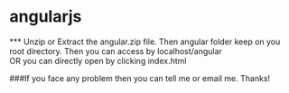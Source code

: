 # angularjs
*** Unzip or Extract the angular.zip file. Then angular folder keep on you root directory. Then you can access by localhost/angular   
      OR  you can directly open by clicking index.html 

###If you face any problem then you can tell me or email me. Thanks!
